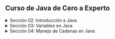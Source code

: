## Curso de Java de Cero a Experto

<details>
    <summary>Sección 02: Introducción a Java</summary>

* [V02_PDF - Introducción](seccion02/01-01-00-IntroduccionJava-UJ.pdf)
* [V03_PDF - ¿Qué es el JDK de Java](seccion02/01-02-00-JDKJava-UJ.pdf)
* [V04_PDF - Intalación deL JDK de Java](seccion02/01-03-00-InstalacionJDK-UJ.pdf)
* [V05_PDF - ¿Qué es un IDE](seccion02/01-04-00-IDE-Java-UJ.pdf)
* [V06_PDF - Instalación de IntelliJ IDEAS](seccion02/01-05-00-InstalacionIntelliJ-UJ.pdf)
* [V07_PDF - Hola Mundo con Java](seccion02/01-06-00-HolaMundoJava-UJ.pdf)
* [V08 - __**Ejemplo**__: Hola Mundo](seccion02/V08-Ejemplo_de_Hola_Mundo_con_Java/)
  * <details>
        <summary>V09-Reto practico</summary> 
        Se solicita crear una nueva clase llamada "Presentate.java" en la cual 
        deberás hacer lo siguiente:

        - Agregar el método main (Atajo: psvm + tab).
        - Mostrar en la consola la siguiente información. Se debe usar un método 
        "println" para cada elemento a mostrar.
  
          - Nombre Completo
          - Edad
          - País
    
      * [Mi solución reto practico](seccion02/V09-Reto-Practico)
      * V10 - Solución Presentate con Java
        * [PDF](seccion02/V10-Solucion_presentate_con_Java/01-09-00-Solucion-Presentate-UJ.pdf)
        * [Presentate.java](seccion02/V10-Solucion_presentate_con_Java/01-09-00-Solucion-Presentate-UJ.java)
    </details>
* [V11_PDF - Instalación de Apache NetBeans](seccion02/01-10-00-InstalacionApacheNetbeans-UJ.pdf)
</details>

<details>
  <summary>Sección 03: Variables en Java</summary>

* [V13_PDF - Variables en Java](seccion03/02-01-00-VariablesJava-UJ.pdf)
* V14_PDF - Variables en Java
    * [PDF - Variables](seccion03/02-02-00-EjemploVariables-UJ.pdf) 
    * [Variables.java](seccion03/Variables/src/Variables.java) 
* [V15_PDF - Manejo de Memoria en Java](seccion03/02-03-00-ManejoMemoria-UJ.pdf)
* V16_PDF - Ejemplo detalle de un Libro
    * [PDF - Guia Manejo de Memoria](seccion03/02-04-00-DetalleLibro-UJ.pdf)
    * [DetalleLibro.java]()
      * <details>
            <summary>V17 - Reto practico, Detalle de una persona</summary>
            Se solicita crear una clase llamada DetallePersona.java que realice lo siguiente:
            
            Debe declarar las siguientes variables y deberás asignar los valores que correspondan, 
            además de seleccionar el tipo de dato adecuado para cada variable:
            - Nombre Completo
            - Edad
            - Altura (En metros)
            - País de Origen
            - Indicar si es casado o soltero con sólo caracter, ejemplo: 'C'-Casado, 'S'-Soltero.
          * [Mi solución Reto, Detalle de una persona](seccion03/Variables/src/RetoDetallePersona.java)
          * V18 - Solución reto Detalle de una persona
            * [DetallePersona.java](seccion03/Variables/src/DetallePersona.java) 
            * [PDF - Solución](seccion03/02-06-00-Solucion-DetallePersona-UJ.pdf)
        </details>
* [V19_PDF - Tipos de Datos en Java - parte 1](seccion03/02-07-00-TiposDatosJava-parte1-UJ.pdf)
  * [TiposDatosParte1.java](seccion03/Variables/src/TiposDatosParte1.java)    
  * [V20 - TiposDatosParte2.java](seccion03/Variables/src/TiposDatosParte2.java)    
* [V21_PDF - Reglas de Nombres de Variables en Java](seccion03/02-09-00-ReglasNombresVariables-UJ.pdf)   
* V22 - Ejemplo de Reglas de Nombres de Variables
  * [ReglaNombresVariables.java](seccion03/Variables/src/ReglasNombresVariables.java)
    * <details>
          <summary>Reto, Detalle de una Tienda en Línea</summary>
          En el siguiente reto debe crear varias variables para almacenar el detall de un 
          producto de una tienda en línea.
          El detall a almacener del producto es el siguiente:

          - Nombre del Producto
          - Precio
          - Cantidad disponible
          - Indicar si está disponible para la venta

          Deben asignar valores de prueba a cada variable, escoger el nombre de cada variable 
          aplicando las
          buenas prácticas de Java y mandar a imprimir el valor de cada variable.

          Finalmente deben modificar el valor de cada variable con nuevos datos y mandar a 
          imprimir nuevamente el valor de cada variable y así comprobar que se modificaron 
          correctamente.
        * [Mi solución, Reto detalle de una tienda en línea](seccion03/Variables/src/RetoTiendaEnLinea.java)
        * [V24_RETO - Solución Detalle de un Producto de una Tienda en Línea](seccion03/Variables/src/TiendaLinea.java)
      </details>
* [V25_PDF - Tipo var en Java](seccion03/02-13-00-TipoVarJava-UJ.pdf)
  * [V26 - TipoVar.java](seccion03/Variables/src/TipoVar.java) 
* [V27_PDF Concatenación de cadenas](seccion03/02-15-00-ConcatenacionCadenasJava-UJ.pdf) 
  * [ConcatenacionCadenas.java](seccion03/Variables/src/ConcatenacionCadenas.java)
* [V28_PDF Constantes en Java](seccion03/02-16-00-ConstantesJava-UJ.pdf)
  * [Constantes.java](seccion03/Variables/src/Constantes.java)
      * <details>
            <summary>Reto, reserva de Hoteles</summary> 
            Se les deja realizar el siguiente reto:

            Capturar el detall de la reservación de hoteles.
            - Nombre de cliente
            - Días de estancia
            - Tarifa Diaria
            - Indicar si la habitación cuenta con vista al mar.
         
            Deben asginar valores iniciales y mandar a imprimir el valor de
            cada variable.
            Por último, se les pide modificar algunos valores de la reservación y mandar
            a imprir nuevamente cada variable para observar los cambios
          * [Mi solución, reserva de hotels](seccion03/Variables/src/RetoReservaHoteles.java) 
          * [V30 - Solución, ReservaHoteles.java](seccion03/Variables/src/ReservaHoteles.java)
        </details>
</details>

<details>
  <summary>Sección 04: Manejo de Cadenas en Java</summary>

* [V31_PDF - Manejo de Cadenas](seccion04/03-01-00-ManejoCadenas-UJ.pdf)  
* [V32 - Ejemplo de Cadenas](seccion04/Cadenas/src/Cadenas.java)
* [V33_JPG - Manejo de índices de Cadenas](seccion04/jpg/V33_Manejo_de_indices_de_cadenas.jpg)
  * [indiceCadena.java](seccion04/Cadenas/src/IndicesCadena.java)
* [V34_JPG - Inmutabilidad de Cadenas](seccion04/jpg/V34_inmutabilidad_cadenas.jpg)
  * [JPG - Al sobreescribir se crea un nueva referencia en memoria](seccion04/jpg/V34_2_inmutabilidad_cadenas.jpg)
  * [JPG - Los objetos siempre estan referenciados](seccion04/jpg/V34_3_inmutabilidad_cadenas.jpg)
  * [InmutabilidadCadenas.java](seccion04/Cadenas/src/InmutabilidadCadenas.java)
* [V35_JPG - Comparación de Cadenas](seccion04/jpg/V35_1_Comparacion_de_cadeanas.jpg) 
  * Hacer comparación entre objetos para saber si es la misma REFERENCIA o CONTENIDO del objeto
  * [ComparacionCadenas.java](seccion04/Cadenas/src/ComparacionCadenas.java)
* [V36 - Métodos de cadenas](seccion04/Cadenas/src/MetodosDeCadenas.java)
* [V37_PDF - Subcadenas](seccion04/03-07-00-Subcadenas-UJ.pdf)
  * [ManejoSubcadenas.java](seccion04/Cadenas/src/ManejoSubcadenas.java)
* [V38 Busqueda de Subcadenas](seccion04/Cadenas/src/BusquedaSubcadenas.java)
* [V39 Reemplazar subcadenas](seccion04/Cadenas/src/ReemplazarSubcadenas.java)
* [V40_PDF Más de concatenación de cadenas](seccion04/03-10-00-MasConcatenacionCadenas-UJ.pdf)
  * [MasConcatenacionCadenas.java](seccion04/Cadenas/src/MasConcatenacionCadenas.java)
    * Método "Concat"
    * Método "StringBuilder"
    * Método "StringBuffer"
    * Método "Join"
* [V41 Caracteres Especiales](seccion04/Cadenas/src/CaracteresEspeciales.java)
* V42 Reto Generador de Email
  * [JPG - Normalizar los datos](seccion04/jpg/V42_1_Generador_de_Email.jpg)
  * [JPG - Resultado](seccion04/jpg/V42_2_Resultado.jpg)
  * [JPG - Resultado en consola](seccion04/jpg/V42_3_Resultado_por_consola.jpg)
    * [RetoGeneradorEmail.java](seccion04/Cadenas/src/RetoGeneradorEmail.java)
    * [GeneradorEmail.java (solución)]()
</details>
